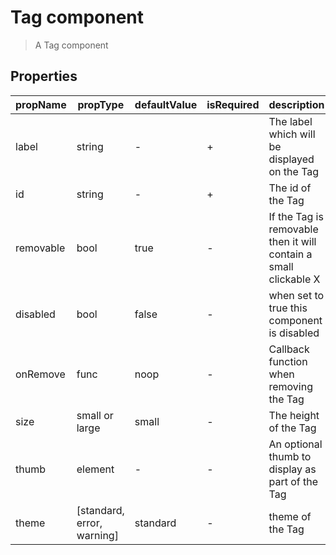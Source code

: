 # Tag component

> A Tag component

## Properties

| propName | propType | defaultValue | isRequired | description |
|----------|----------|--------------|------------|-------------|
| label | string | - | + | The label which will be displayed on the Tag |
| id | string | - | + | The id of the Tag |
| removable | bool | true | - | If the Tag is removable then it will contain a small clickable X|
| disabled | bool | false | - |  when set to true this component is disabled
| onRemove | func | noop | - | Callback function when removing the Tag |
| size | small or large | small | - | The height of the Tag |
| thumb | element | - | - | An optional thumb to display as part of the Tag |
| theme | [standard, error, warning] |standard| - | theme of the Tag |
